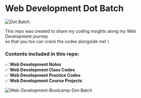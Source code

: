 # Web Development Dot Batch 
![Dot Batch](https://img.shields.io/badge/WebDev-Projects-Black)

This repo was created to share my coding insights along my Web Development journey <br/>so that you too can crack the codes alongside me! \
### Contents included in this repo:


✅
__Web Development Notes__\
✅
__Web Development Class Codes__\
✅
__Web Development Practice Codes__\
✅
__Web Development Course Projects__




![Web-Development-Bootcamp-Dot-Batch](https://codehelp.s3.ap-south-1.amazonaws.com/Web_Dev_670f900667.jpg)
